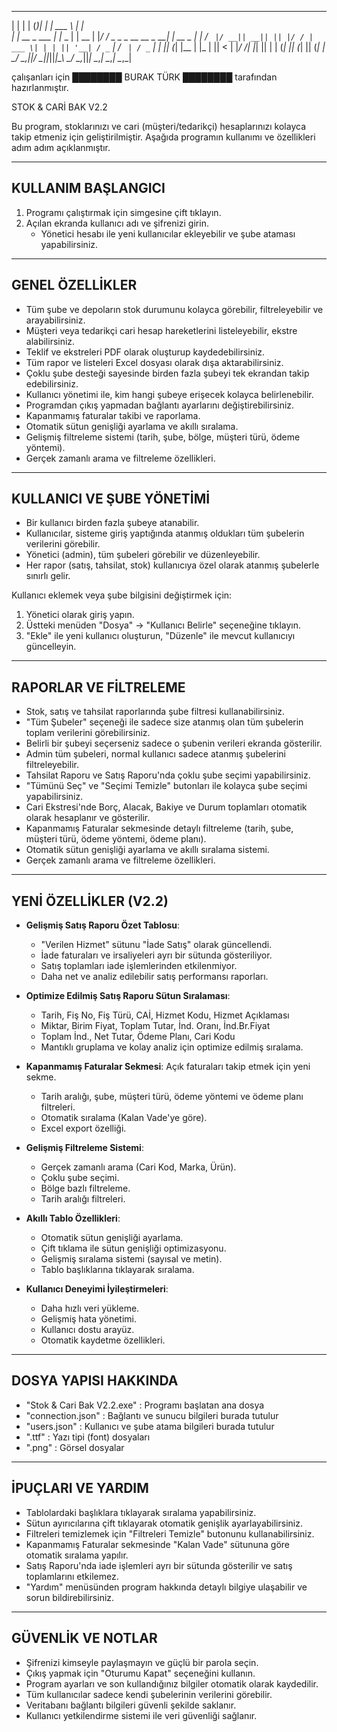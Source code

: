  _                  _    _  _     ______                          _        
| |                | |  (_)| |    | ___ \                        | |       
| |      __ _  ___ | |_  _ | | __ | |_/ / _   _  _ __   __ _   __| |  __ _ 
| |     / _` |/ __|| __|| || |/ / | ___ \| | | || '__| / _` | / _` | / _` |
| |____| (_| |\__ \| |_ | ||   <  | |_/ /| |_| || |   | (_| || (_| || (_| |
\_____/ \__,_||___/ \__||_||_|\_\ \____/  \__,_||_|    \__,_| \__,_| \__,_|
                                                                           

çalışanları için ████████  BURAK TÜRK  ████████ tarafından hazırlanmıştır.


STOK & CARİ BAK V2.2

Bu program, stoklarınızı ve cari (müşteri/tedarikçi) hesaplarınızı kolayca takip etmeniz için geliştirilmiştir.
Aşağıda programın kullanımı ve özellikleri adım adım açıklanmıştır.

------------------------------------------------------------------------------

KULLANIM BAŞLANGICI
-------------------
1. Programı çalıştırmak için simgesine çift tıklayın.
2. Açılan ekranda kullanıcı adı ve şifrenizi girin.
   - Yönetici hesabı ile yeni kullanıcılar ekleyebilir ve şube ataması yapabilirsiniz.

------------------------------------------------------------------------------

GENEL ÖZELLİKLER
----------------
- Tüm şube ve depoların stok durumunu kolayca görebilir, filtreleyebilir ve arayabilirsiniz.
- Müşteri veya tedarikçi cari hesap hareketlerini listeleyebilir, ekstre alabilirsiniz.
- Teklif ve ekstreleri PDF olarak oluşturup kaydedebilirsiniz.
- Tüm rapor ve listeleri Excel dosyası olarak dışa aktarabilirsiniz.
- Çoklu şube desteği sayesinde birden fazla şubeyi tek ekrandan takip edebilirsiniz.
- Kullanıcı yönetimi ile, kim hangi şubeye erişecek kolayca belirlenebilir.
- Programdan çıkış yapmadan bağlantı ayarlarını değiştirebilirsiniz.
- Kapanmamış faturalar takibi ve raporlama.
- Otomatik sütun genişliği ayarlama ve akıllı sıralama.
- Gelişmiş filtreleme sistemi (tarih, şube, bölge, müşteri türü, ödeme yöntemi).
- Gerçek zamanlı arama ve filtreleme özellikleri.

------------------------------------------------------------------------------

KULLANICI VE ŞUBE YÖNETİMİ
--------------------------
- Bir kullanıcı birden fazla şubeye atanabilir.
- Kullanıcılar, sisteme giriş yaptığında atanmış oldukları tüm şubelerin verilerini görebilir.
- Yönetici (admin), tüm şubeleri görebilir ve düzenleyebilir.
- Her rapor (satış, tahsilat, stok) kullanıcıya özel olarak atanmış şubelerle sınırlı gelir.

Kullanıcı eklemek veya şube bilgisini değiştirmek için:
1. Yönetici olarak giriş yapın.
2. Üstteki menüden "Dosya" → "Kullanıcı Belirle" seçeneğine tıklayın.
3. "Ekle" ile yeni kullanıcı oluşturun, "Düzenle" ile mevcut kullanıcıyı güncelleyin.

------------------------------------------------------------------------------

RAPORLAR VE FİLTRELEME
----------------------
- Stok, satış ve tahsilat raporlarında şube filtresi kullanabilirsiniz.
- "Tüm Şubeler" seçeneği ile sadece size atanmış olan tüm şubelerin toplam verilerini görebilirsiniz.
- Belirli bir şubeyi seçerseniz sadece o şubenin verileri ekranda gösterilir.
- Admin tüm şubeleri, normal kullanıcı sadece atanmış şubelerini filtreleyebilir.
- Tahsilat Raporu ve Satış Raporu'nda çoklu şube seçimi yapabilirsiniz.
- "Tümünü Seç" ve "Seçimi Temizle" butonları ile kolayca şube seçimi yapabilirsiniz.
- Cari Ekstresi'nde Borç, Alacak, Bakiye ve Durum toplamları otomatik olarak hesaplanır ve gösterilir.
- Kapanmamış Faturalar sekmesinde detaylı filtreleme (tarih, şube, müşteri türü, ödeme yöntemi, ödeme planı).
- Otomatik sütun genişliği ayarlama ve akıllı sıralama sistemi.
- Gerçek zamanlı arama ve filtreleme özellikleri.

------------------------------------------------------------------------------

YENİ ÖZELLİKLER (V2.2)
----------------------
- **Gelişmiş Satış Raporu Özet Tablosu**:
  - "Verilen Hizmet" sütunu "İade Satış" olarak güncellendi.
  - İade faturaları ve irsaliyeleri ayrı bir sütunda gösteriliyor.
  - Satış toplamları iade işlemlerinden etkilenmiyor.
  - Daha net ve analiz edilebilir satış performansı raporları.
  
- **Optimize Edilmiş Satış Raporu Sütun Sıralaması**:
  - Tarih, Fiş No, Fiş Türü, CAİ, Hizmet Kodu, Hizmet Açıklaması
  - Miktar, Birim Fiyat, Toplam Tutar, İnd. Oranı, İnd.Br.Fiyat
  - Toplam İnd., Net Tutar, Ödeme Planı, Cari Kodu
  - Mantıklı gruplama ve kolay analiz için optimize edilmiş sıralama.

- **Kapanmamış Faturalar Sekmesi**: Açık faturaları takip etmek için yeni sekme.
  - Tarih aralığı, şube, müşteri türü, ödeme yöntemi ve ödeme planı filtreleri.
  - Otomatik sıralama (Kalan Vade'ye göre).
  - Excel export özelliği.
  
- **Gelişmiş Filtreleme Sistemi**:
  - Gerçek zamanlı arama (Cari Kod, Marka, Ürün).
  - Çoklu şube seçimi.
  - Bölge bazlı filtreleme.
  - Tarih aralığı filtreleri.
  
- **Akıllı Tablo Özellikleri**:
  - Otomatik sütun genişliği ayarlama.
  - Çift tıklama ile sütun genişliği optimizasyonu.
  - Gelişmiş sıralama sistemi (sayısal ve metin).
  - Tablo başlıklarına tıklayarak sıralama.
  
- **Kullanıcı Deneyimi İyileştirmeleri**:
  - Daha hızlı veri yükleme.
  - Gelişmiş hata yönetimi.
  - Kullanıcı dostu arayüz.
  - Otomatik kaydetme özellikleri.

------------------------------------------------------------------------------

DOSYA YAPISI HAKKINDA
---------------------
- "Stok & Cari Bak V2.2.exe" : Programı başlatan ana dosya
- "connection.json" : Bağlantı ve sunucu bilgileri burada tutulur
- "users.json" : Kullanıcı ve şube atama bilgileri burada tutulur
- ".ttf" : Yazı tipi (font) dosyaları
- ".png" : Görsel dosyalar

------------------------------------------------------------------------------

İPUÇLARI VE YARDIM
------------------
- Tablolardaki başlıklara tıklayarak sıralama yapabilirsiniz.
- Sütun ayırıcılarına çift tıklayarak otomatik genişlik ayarlayabilirsiniz.
- Filtreleri temizlemek için "Filtreleri Temizle" butonunu kullanabilirsiniz.
- Kapanmamış Faturalar sekmesinde "Kalan Vade" sütununa göre otomatik sıralama yapılır.
- Satış Raporu'nda iade işlemleri ayrı bir sütunda gösterilir ve satış toplamlarını etkilemez.
- "Yardım" menüsünden program hakkında detaylı bilgiye ulaşabilir ve sorun bildirebilirsiniz.


------------------------------------------------------------------------------

GÜVENLİK VE NOTLAR
------------------
- Şifrenizi kimseyle paylaşmayın ve güçlü bir parola seçin.
- Çıkış yapmak için "Oturumu Kapat" seçeneğini kullanın.
- Program ayarları ve son kullandığınız bilgiler otomatik olarak kaydedilir.
- Tüm kullanıcılar sadece kendi şubelerinin verilerini görebilir.
- Veritabanı bağlantı bilgileri güvenli şekilde saklanır.
- Kullanıcı yetkilendirme sistemi ile veri güvenliği sağlanır.

